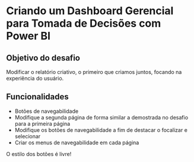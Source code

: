 # Criando um Dashboard Gerencial para Tomada de Decisões com Power BI

## Objetivo do desafio 

Modificar o relatório criativo, o primeiro que criamos juntos, focando na experiência do usuário.

## Funcionalidades

- Botões de navegabilidade
- Modifique a segunda página de forma similar a demostrada no desafio para a primeira página
- Modifique os botões de navegabilidade a fim de destacar o focalizar e selecionar
- Criar os menus de navegabilidade em cada página 

O estilo dos botões é livre! 

